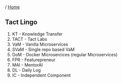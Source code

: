 / [Home](index.md)

## Tact Lingo

1. KT   - Knowledge Transfer
2. TACT - Tact Labs
3. VaM  - Vanilla Microservices
4. SVaM - Single repo based VaM
5. DoM  - Docker Microsercices (regular Microservices)
6. FPR  - Featurepreneur
7. MAI  - MentorAI
8. DL   - Daily Log
9. IC   - Independent Component
